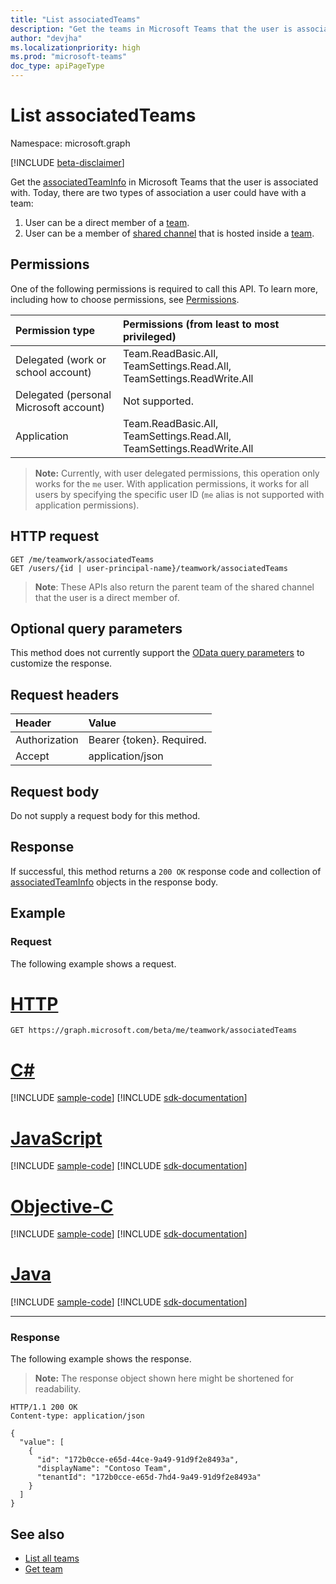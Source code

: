 ```yaml
---
title: "List associatedTeams"
description: "Get the teams in Microsoft Teams that the user is associated with."
author: "devjha"
ms.localizationpriority: high
ms.prod: "microsoft-teams"
doc_type: apiPageType
---
```


# List associatedTeams

Namespace: microsoft.graph

[!INCLUDE [beta-disclaimer](../../includes/beta-disclaimer.md)]

Get the [associatedTeamInfo](../resources/associatedTeamInfo.md) in Microsoft Teams that the user is associated with.
Today, there are two types of association a user could have with a team:
  1. User can be a direct member of a [team](../resources/team.md).
  2. User can be a member of [shared channel](../resources/channel.md) that is hosted inside a [team](../resources/team.md).

## Permissions
One of the following permissions is required to call this API. To learn more, including how to choose permissions, see [Permissions](/graph/permissions-reference).

|Permission type      | Permissions (from least to most privileged)              |
|:--------------------|:---------------------------------------------------------|
|Delegated (work or school account) | Team.ReadBasic.All, TeamSettings.Read.All, TeamSettings.ReadWrite.All |
|Delegated (personal Microsoft account) | Not supported.    |
|Application | Team.ReadBasic.All, TeamSettings.Read.All, TeamSettings.ReadWrite.All|

> **Note:** Currently, with user delegated permissions, this operation only works for the `me` user. With application permissions, it works for all users by specifying the specific user ID (`me` alias is not supported with application permissions).

## HTTP request
<!-- { "blockType": "ignored" } -->
```http
GET /me/teamwork/associatedTeams
GET /users/{id | user-principal-name}/teamwork/associatedTeams
```
> **Note**: These APIs also return the parent team of the shared channel that the user is a direct member of.

## Optional query parameters
This method does not currently support the [OData query parameters](/graph/query-parameters) to customize the response.

## Request headers
| Header       | Value |
|:---------------|:--------|
| Authorization  | Bearer {token}. Required.  |
| Accept  | application/json|

## Request body
Do not supply a request body for this method.

## Response

If successful, this method returns a `200 OK` response code and collection of [associatedTeamInfo](../resources/associatedTeamInfo.md) objects in the response body.

## Example
### Request
The following example shows a request.

# [HTTP](#tab/http)
<!-- {
  "blockType": "request",
  "name": "get_associatedteams"
}-->
```msgraph-interactive
GET https://graph.microsoft.com/beta/me/teamwork/associatedTeams
```
# [C#](#tab/csharp)
[!INCLUDE [sample-code](../includes/snippets/csharp/get-associatedteams--csharp-snippets.md)]
[!INCLUDE [sdk-documentation](../includes/snippets/snippets-sdk-documentation-link.md)]

# [JavaScript](#tab/javascript)
[!INCLUDE [sample-code](../includes/snippets/javascript/get-associatedteams--javascript-snippets.md)]
[!INCLUDE [sdk-documentation](../includes/snippets/snippets-sdk-documentation-link.md)]

# [Objective-C](#tab/objc)
[!INCLUDE [sample-code](../includes/snippets/objc/get-associatedteams--objc-snippets.md)]
[!INCLUDE [sdk-documentation](../includes/snippets/snippets-sdk-documentation-link.md)]

# [Java](#tab/java)
[!INCLUDE [sample-code](../includes/snippets/java/get-associatedteams--java-snippets.md)]
[!INCLUDE [sdk-documentation](../includes/snippets/snippets-sdk-documentation-link.md)]

---

### Response
The following example shows the response.

>**Note:** The response object shown here might be shortened for readability.
<!-- {
  "blockType": "response",
  "truncated": true,
  "@odata.type": "microsoft.graph.associatedTeamInfo",
  "isCollection": true
} -->
```http
HTTP/1.1 200 OK
Content-type: application/json

{
  "value": [
    {
      "id": "172b0cce-e65d-44ce-9a49-91d9f2e8493a",
      "displayName": "Contoso Team",
      "tenantId": "172b0cce-e65d-7hd4-9a49-91d9f2e8493a"
    }
  ]
}
```

## See also
- [List all teams](/graph/teams-list-all-teams)
- [Get team](../api/team-get.md)

<!-- uuid: 8fcb5dbc-d5aa-4681-8e31-b001d5168d79
2015-10-25 14:57:30 UTC -->
<!--
{
  "type": "#page.annotation",
  "description": "List associatedTeams",
  "keywords": "",
  "section": "documentation",
  "tocPath": "",
  "suppressions": [
  ]
}
-->
